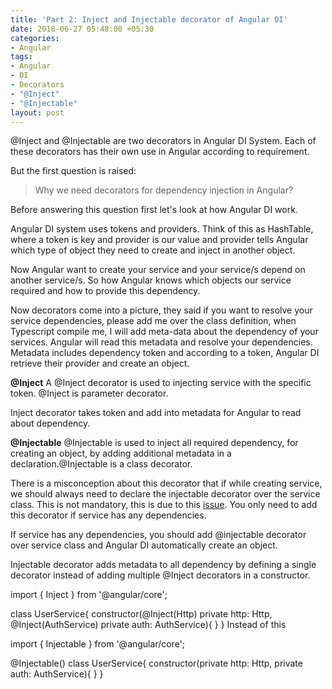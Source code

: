 ```yaml
---
title: 'Part 2: Inject and Injectable decorator of Angular DI'
date: 2018-06-27 05:48:00 +05:30
categories:
- Angular
tags:
- Angular
- DI
- Decorators
- "@Inject"
- "@Injectable"
layout: post
---
```


@Inject and @Injectable are two decorators in Angular DI System. Each of these decorators has their own use in Angular according to requirement.

But the first question is raised: 
> Why we need decorators for dependency injection in Angular?

Before answering this question first let's look at how Angular DI work.

Angular DI system uses tokens and providers. Think of this as HashTable, where a token is key and provider is our value and provider tells Angular which type of object they need to create and inject in another object.

Now Angular want to create your service and your service/s depend on another service/s. So how Angular knows which objects our service required and how to provide this dependency.

Now decorators come into a picture, they said if you want to resolve your service dependencies, please add me over the class definition, when Typescript compile me, I will add meta-data about the dependency of your services. Angular will read this metadata and resolve your dependencies. Metadata includes dependency token and according to a token, Angular DI retrieve their provider and create an object. 

**@Inject**
A @Inject decorator is used to injecting service with the specific token. @Inject is parameter decorator.

Inject decorator takes token and add into metadata for Angular to read about dependency.


**@Injectable**
@Injectable is used to inject all required dependency, for creating an object, by adding additional metadata in a declaration.@Injectable is a class decorator.

There is a misconception about this decorator that if while creating service, we should always need to declare the injectable decorator over the service class. This is not mandatory, this is due to this [issue](https://github.com/angular/angular/issues/13820).
You only need to add this decorator if service has any dependencies.

If service has any dependencies, you should add @injectable decorator over service class and Angular DI automatically create an object.

Injectable decorator adds metadata to all dependency by defining a single decorator instead of adding multiple @Inject decorators in a constructor.

import { Inject } from  '@angular/core';

class UserService{
   constructor(@Inject(Http) private http: Http, @Inject(AuthService) private auth: AuthService){
   }
}
Instead of this

import { Injectable } from  '@angular/core';

@Injectable()
class UserService{
   constructor(private http: Http, private auth: AuthService){
   }
}



